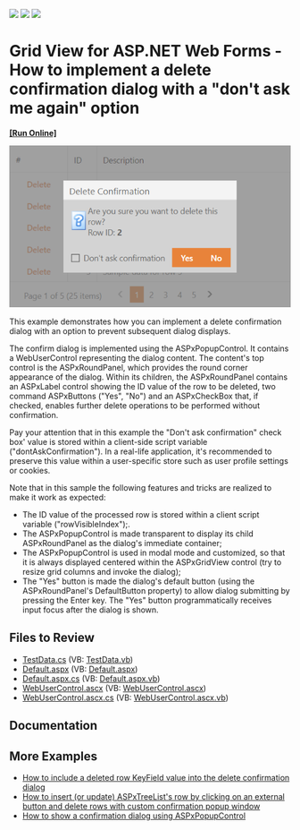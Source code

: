 <!-- default badges list -->
![](https://img.shields.io/endpoint?url=https://codecentral.devexpress.com/api/v1/VersionRange/128540794/22.1.4%2B)
[![](https://img.shields.io/badge/Open_in_DevExpress_Support_Center-FF7200?style=flat-square&logo=DevExpress&logoColor=white)](https://supportcenter.devexpress.com/ticket/details/E1120)
[![](https://img.shields.io/badge/📖_How_to_use_DevExpress_Examples-e9f6fc?style=flat-square)](https://docs.devexpress.com/GeneralInformation/403183)
<!-- default badges end -->
# Grid View for ASP.NET Web Forms - How to implement a delete confirmation dialog with a "don't ask me again" option
<!-- run online -->
**[[Run Online]](https://codecentral.devexpress.com/128540794/)**
<!-- run online end -->

![Delete Confirmation Dialog](delete-confirm-dialog.png)

This example demonstrates how you can implement a delete confirmation dialog with an option to prevent subsequent dialog displays.

The confirm dialog is implemented using the ASPxPopupControl. It contains a WebUserControl representing the dialog content. The content's top control is the ASPxRoundPanel, which provides the round corner appearance of the dialog. Within its children, the ASPxRoundPanel contains an ASPxLabel control showing the ID value of the row to be deleted, two command ASPxButtons ("Yes", "No") and an ASPxCheckBox that, if checked, enables further delete operations to be performed without confirmation.

Pay your attention that in this example the "Don't ask confirmation" check box' value is stored within a client-side script variable ("dontAskConfirmation"). In a real-life application, it's recommended to preserve this value within a user-specific store such as user profile settings or cookies.

Note that in this sample the following features and tricks are realized to make it work as expected:
- The ID value of the processed row is stored within a client script variable ("rowVisibleIndex");.
- The ASPxPopupControl is made transparent to display its child ASPxRoundPanel as the dialog's immediate container;
- The ASPxPopupControl is used in modal mode and customized, so that it is always displayed centered within the ASPxGridView control (try to resize grid columns and invoke the dialog);
- The "Yes" button is made the dialog's default button (using the ASPxRoundPanel's DefaultButton property) to allow dialog submitting by pressing the Enter key. The "Yes" button programmatically receives input focus after the dialog is shown.

## Files to Review

- [TestData.cs](./CS/Solution/App_Code/TestData.cs) (VB: [TestData.vb](./VB/Solution/App_Code/TestData.vb))
- [Default.aspx](./CS/Solution/Default.aspx) (VB: [Default.aspx](./VB/Solution/Default.aspx))
- [Default.aspx.cs](./CS/Solution/Default.aspx.cs) (VB: [Default.aspx.vb](./VB/Solution/Default.aspx.vb))
- [WebUserControl.ascx](./CS/Solution/WebUserControl.ascx) (VB: [WebUserControl.ascx](./VB/Solution/WebUserControl.ascx))
- [WebUserControl.ascx.cs](./CS/Solution/WebUserControl.ascx.cs) (VB: [WebUserControl.ascx.vb](./VB/Solution/WebUserControl.ascx.vb))

## Documentation

## More Examples

- [How to include a deleted row KeyField value into the delete confirmation dialog](https://supportcenter.devexpress.com/ticket/details/e131/how-to-include-a-deleted-row-keyfield-value-into-the-delete-confirmation-dialog)
- [How to insert (or update) ASPxTreeList's row by clicking on an external button and delete rows with custom confirmation popup window](https://supportcenter.devexpress.com/internal/ticket/details/E2938)
- [How to show a confirmation dialog using ASPxPopupControl](https://supportcenter.devexpress.com/internal/ticket/details/T103862)

